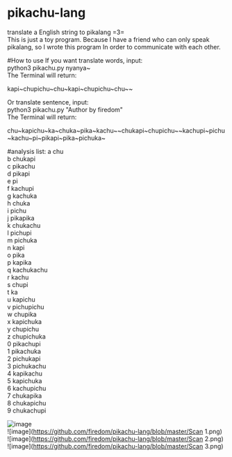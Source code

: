# pikachu-lang
translate a English string to pikalang =3=  
This is just a toy program. Because I have a friend who can only speak pikalang, so I wrote this program In order to communicate with each other.  


#How to use
If you want translate words, input:  
python3 pikachu.py nyanya~  
The Terminal will return:  
<p>kapi~chupichu~chu~kapi~chupichu~chu~~</p>    

Or translate sentence, input:  
python3 pikachu.py "Author by firedom"  
The Terminal will return:  
<p>chu~kapichu~ka~chuka~pika~kachu~~chukapi~chupichu~~kachupi~pichu~kachu~pi~pikapi~pika~pichuka~</p>  


#analysis list:
a chu  
b chukapi  
c pikachu  
d pikapi  
e pi  
f kachupi  
g kachuka  
h chuka  
i pichu  
j pikapika  
k chukachu  
l pichupi  
m pichuka  
n kapi  
o pika  
p kapika  
q kachukachu  
r kachu  
s chupi  
t ka  
u kapichu  
v pichupichu  
w chupika  
x kapichuka  
y chupichu  
z chupichuka  
0 pikachupi  
1 pikachuka  
2 pichukapi  
3 pichukachu  
4 kapikachu  
5 kapichuka  
6 kachupichu  
7 chukapika  
8 chukapichu  
9 chukachupi  

 ![image](https://github.com/firedom/pikachu-lang/blob/master/IMG_0461.jpg)  
 ![image](https://github.com/firedom/pikachu-lang/blob/master/Scan 1.png)  
 ![image](https://github.com/firedom/pikachu-lang/blob/master/Scan 2.png)  
 ![image](https://github.com/firedom/pikachu-lang/blob/master/Scan 3.png)  
